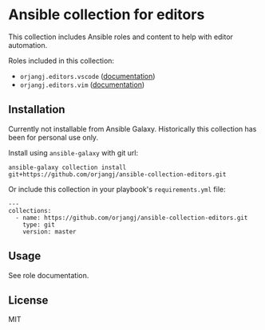 # Ansible collection for editors

This collection includes Ansible roles and content to help with editor automation.

Roles included in this collection:

  - `orjangj.editors.vscode` ([documentation](https://github.com/orjangj/ansible-collection-editors/blob/master/roles/vscode/README.md))
  - `orjangj.editors.vim` ([documentation](https://github.com/orjangj/ansible-collection-editors/blob/master/roles/vim/README.md))

## Installation

Currently not installable from Ansible Galaxy. Historically this collection has been for personal use only.

Install using `ansible-galaxy` with git url:

```
ansible-galaxy collection install git+https://github.com/orjangj/ansible-collection-editors.git
```

Or include this collection in your playbook's `requirements.yml` file:

```
---
collections:
  - name: https://github.com/orjangj/ansible-collection-editors.git
    type: git
    version: master
```

## Usage

See role documentation.

## License

MIT
